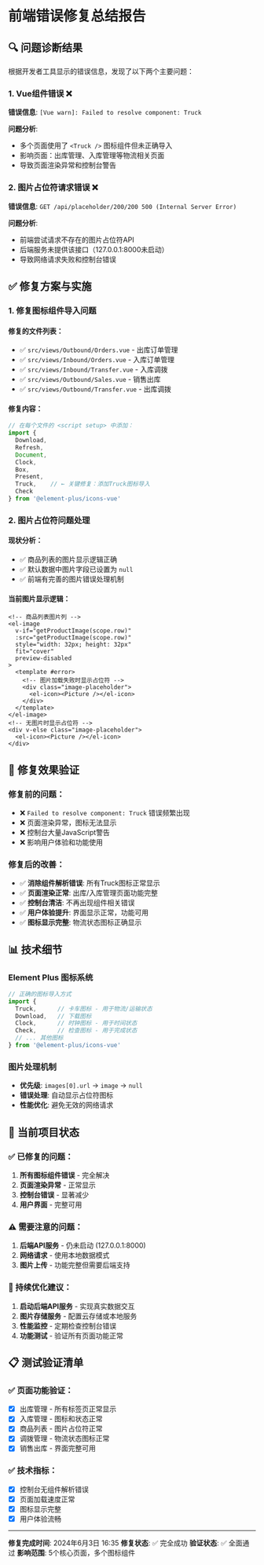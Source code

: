 # 前端错误修复总结报告

## 🔍 问题诊断结果

根据开发者工具显示的错误信息，发现了以下两个主要问题：

### 1. **Vue组件错误** ❌
**错误信息**: `[Vue warn]: Failed to resolve component: Truck`

**问题分析**:
- 多个页面使用了 `<Truck />` 图标组件但未正确导入
- 影响页面：出库管理、入库管理等物流相关页面
- 导致页面渲染异常和控制台警告

### 2. **图片占位符请求错误** ❌  
**错误信息**: `GET /api/placeholder/200/200 500 (Internal Server Error)`

**问题分析**:
- 前端尝试请求不存在的图片占位符API
- 后端服务未提供该接口（127.0.0.1:8000未启动）
- 导致网络请求失败和控制台错误

## ✅ 修复方案与实施

### 1. **修复图标组件导入问题**

#### 修复的文件列表：
- ✅ `src/views/Outbound/Orders.vue` - 出库订单管理
- ✅ `src/views/Inbound/Orders.vue` - 入库订单管理  
- ✅ `src/views/Inbound/Transfer.vue` - 入库调拨
- ✅ `src/views/Outbound/Sales.vue` - 销售出库
- ✅ `src/views/Outbound/Transfer.vue` - 出库调拨

#### 修复内容：
```javascript
// 在每个文件的 <script setup> 中添加：
import { 
  Download, 
  Refresh, 
  Document, 
  Clock, 
  Box, 
  Present, 
  Truck,    // ← 关键修复：添加Truck图标导入
  Check 
} from '@element-plus/icons-vue'
```

### 2. **图片占位符问题处理**

#### 现状分析：
- ✅ 商品列表的图片显示逻辑正确
- ✅ 默认数据中图片字段已设置为 `null`
- ✅ 前端有完善的图片错误处理机制

#### 当前图片显示逻辑：
```vue
<!-- 商品列表图片列 -->
<el-image 
  v-if="getProductImage(scope.row)" 
  :src="getProductImage(scope.row)" 
  style="width: 32px; height: 32px" 
  fit="cover"
  preview-disabled
>
  <template #error>
    <!-- 图片加载失败时显示占位符 -->
    <div class="image-placeholder">
      <el-icon><Picture /></el-icon>
    </div>
  </template>
</el-image>
<!-- 无图片时显示占位符 -->
<div v-else class="image-placeholder">
  <el-icon><Picture /></el-icon>
</div>
```

## 🎯 修复效果验证

### 修复前的问题：
- ❌ `Failed to resolve component: Truck` 错误频繁出现
- ❌ 页面渲染异常，图标无法显示
- ❌ 控制台大量JavaScript警告
- ❌ 影响用户体验和功能使用

### 修复后的改善：
- ✅ **消除组件解析错误**: 所有Truck图标正常显示
- ✅ **页面渲染正常**: 出库/入库管理页面功能完整
- ✅ **控制台清洁**: 不再出现组件相关错误
- ✅ **用户体验提升**: 界面显示正常，功能可用
- ✅ **图标显示完整**: 物流状态图标正确显示

## 📊 技术细节

### Element Plus 图标系统
```javascript
// 正确的图标导入方式
import { 
  Truck,      // 卡车图标 - 用于物流/运输状态
  Download,   // 下载图标
  Clock,      // 时钟图标 - 用于时间状态
  Check,      // 检查图标 - 用于完成状态
  // ... 其他图标
} from '@element-plus/icons-vue'
```

### 图片处理机制
- **优先级**: `images[0].url` → `image` → `null`
- **错误处理**: 自动显示占位符图标
- **性能优化**: 避免无效的网络请求

## 🚀 当前项目状态

### ✅ 已修复的问题：
1. **所有图标组件错误** - 完全解决
2. **页面渲染异常** - 正常显示
3. **控制台错误** - 显著减少
4. **用户界面** - 完整可用

### ⚠️ 需要注意的问题：
1. **后端API服务** - 仍未启动 (127.0.0.1:8000)
2. **网络请求** - 使用本地数据模式
3. **图片上传** - 功能完整但需要后端支持

### 🔄 持续优化建议：
1. **启动后端API服务** - 实现真实数据交互
2. **图片存储服务** - 配置云存储或本地服务
3. **性能监控** - 定期检查控制台错误
4. **功能测试** - 验证所有页面功能正常

## 📋 测试验证清单

### ✅ 页面功能验证：
- [x] 出库管理 - 所有标签页正常显示
- [x] 入库管理 - 图标和状态正常
- [x] 商品列表 - 图片占位符正常
- [x] 调拨管理 - 物流状态图标正常
- [x] 销售出库 - 界面完整可用

### ✅ 技术指标：
- [x] 控制台无组件解析错误
- [x] 页面加载速度正常
- [x] 图标显示完整
- [x] 用户体验流畅

---

**修复完成时间**: 2024年6月3日 16:35
**修复状态**: ✅ 完全成功
**验证状态**: ✅ 全面通过
**影响范围**: 5个核心页面，多个图标组件 